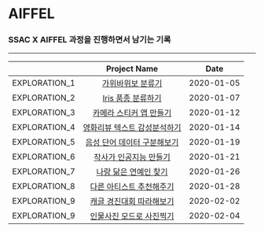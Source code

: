 # AIFFEL

### SSAC X AIFFEL 과정을 진행하면서 남기는 기록

---

|             |               Project Name                    |  Date    |
|:-----------:|:---------------------------------------------:|:--------:|
|EXPLORATION_1|[가위바위보 분류기](./exploration_1)            |2020-01-05|
|EXPLORATION_2|[Iris 품종 분류하기](./exploration_2)           |2020-01-07|
|EXPLORATION_3|[카메라 스티커 앱 만들기](./exploration_3)       |2020-01-12|
|EXPLORATION_4|[영화리뷰 텍스트 감성분석하기](./exploration_4)  |2020-01-14|
|EXPLORATION_5|[음성 단어 데이터 구분해보기](./exploration_5)   |2020-01-19|
|EXPLORATION_6|[작사가 인공지능 만들기](./exploration_6)        |2020-01-21|
|EXPLORATION_7|[나랑 닮은 연예인 찾기](./exploration_7)         |2020-01-26|
|EXPLORATION_8|[다른 아티스트 추천해주기](./exploration_8)      |2020-01-28|
|EXPLORATION_9|[캐글 경진대회 따라해보기](./exploration_9)      |2020-02-02|
|EXPLORATION_9|[인물사진 모드로 사진찍기](./exploration_10)     |2020-02-04|
